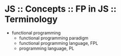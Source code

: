 # JS :: Concepts :: FP in JS :: Terminology

- functional programming
  - functional programming paradigm
  - functional programming language, FPL
  - programming language, PL
